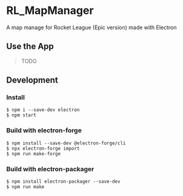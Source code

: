# RL_MapManager

A map manage for Rocket League (Epic version) made with Electron

## Use the App

>TODO

## Development

### Install

`$ npm i --save-dev electron` \
`$ npm start`

### Build with electron-forge

`$ npm install --save-dev @electron-forge/cli` \
`$ npx electron-forge import` \
`$ npm run make-forge`

### Build with electron-packager

`$ npm install electron-packager --save-dev` \
`$ npm run make`

